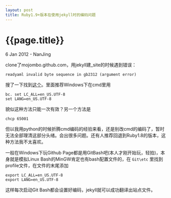 ```yaml
---
layout: post
title: Ruby1.9+版本在使用jekyll时的编码问题
---
```


{{page.title}}
==============

<p class="meta">6 Jan 2012 - NanJing</p>

clone了mojombo.github.com，用jekyll建_site的时候遇到错误：

`readyaml invalid byte sequence in gb2312 (argument error)` 

搜了一下找到[这个](https://github.com/mojombo/jekyll/issues/188)。里面推荐Windows下在cmd里用

    bc. set LC_ALL=en_US.UTF-8
    set LANG=en_US.UTF-8

貌似这种方法只能一次有效？另一个方法是

    chcp 65001

但以我用python的时候折腾cmd编码的经验来看，还是别改cmd的编码了，暂时无法全部理清这部分头绪。会出很多问题。还有人推荐回退到Ruby1.8的版本，这种方法我不太喜欢。

一般在Windows下玩Github Page都是用GitBash吧(本人才刚开始玩，轻拍)，本身就是模拟Linux Bash的MinGW肯定也有bash配置文件的，在 `Git\etc` 里找到profile文件，在文件的末尾添加

    export LC_ALL=en_US.UTF-8
    export LANG=en_US.UTF-8

这样每次启动Git Bash都会设置好编码，jekyll就可以成功翻译出站点文件。
